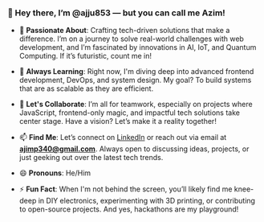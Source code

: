 ### 👋 Hey there, I’m @ajju853 — but you can call me Azim!

- 👀 **Passionate About**: Crafting tech-driven solutions that make a difference. I’m on a journey to solve real-world challenges with web development, and I’m fascinated by innovations in AI, IoT, and Quantum Computing. If it’s futuristic, count me in!
  
- 🌱 **Always Learning**: Right now, I'm diving deep into advanced frontend development, DevOps, and system design. My goal? To build systems that are as scalable as they are efficient.

- 💞️ **Let's Collaborate**: I’m all for teamwork, especially on projects where JavaScript, frontend-only magic, and impactful tech solutions take center stage. Have a vision? Let’s make it a reality together!

- 📫 **Find Me**: Let’s connect on [LinkedIn](https://www.linkedin.com/in/ajim-patel-b359192ab/) or reach out via email at **ajimp340@gmail.com**. Always open to discussing ideas, projects, or just geeking out over the latest tech trends.

- 😄 **Pronouns**: He/Him

- ⚡ **Fun Fact**: When I'm not behind the screen, you’ll likely find me knee-deep in DIY electronics, experimenting with 3D printing, or contributing to open-source projects. And yes, hackathons are my playground!

<!---
ajju853/ajju853 is a ✨ special ✨ repository because its `README.md` (this file) appears on your GitHub profile.
You can click the Preview link to take a look at your changes.
--->
